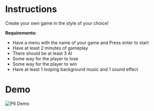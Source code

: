 # Instructions
Create your own game in the style of your choice!

**Requirements:** 
- Have a menu with the name of your game and Press enter to start
- Have at least 2 minutes of gameplay
- There should be at least 3 AI
- Some way for the player to lose
- Some way for the player to win
- Have at least 1 looping background music and 1 sound effect

# Demo
![P6 Demo](https://github.com/KristenTse/Intro-to-Game-Programming/blob/main/P6/Dungeon%20Crawler.gif)
